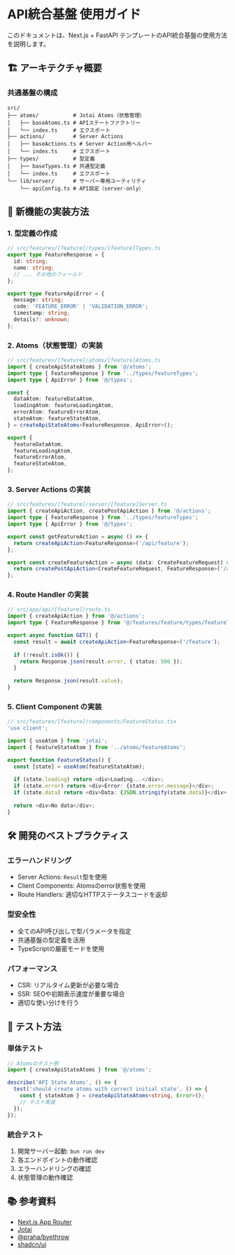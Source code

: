 # API統合基盤 使用ガイド

このドキュメントは、Next.js + FastAPI テンプレートのAPI統合基盤の使用方法を説明します。

## 🏗️ アーキテクチャ概要

### 共通基盤の構成

```
src/
├── atoms/           # Jotai Atoms（状態管理）
│   ├── baseAtoms.ts # APIステートファクトリー
│   └── index.ts     # エクスポート
├── actions/         # Server Actions
│   ├── baseActions.ts # Server Action用ヘルパー
│   └── index.ts     # エクスポート
├── types/           # 型定義
│   ├── baseTypes.ts # 共通型定義
│   └── index.ts     # エクスポート
└── lib/server/      # サーバー専用ユーティリティ
    └── apiConfig.ts # API設定（server-only）
```

## 🚀 新機能の実装方法

### 1. 型定義の作成

```typescript
// src/features/[feature]/types/[feature]Types.ts
export type FeatureResponse = {
  id: string;
  name: string;
  // ... その他のフィールド
};

export type FeatureApiError = {
  message: string;
  code: 'FEATURE_ERROR' | 'VALIDATION_ERROR';
  timestamp: string;
  details?: unknown;
};
```

### 2. Atoms（状態管理）の実装

```typescript
// src/features/[feature]/atoms/[feature]Atoms.ts
import { createApiStateAtoms } from '@/atoms';
import type { FeatureResponse } from '../types/featureTypes';
import type { ApiError } from '@/types';

const {
  dataAtom: featureDataAtom,
  loadingAtom: featureLoadingAtom,
  errorAtom: featureErrorAtom,
  stateAtom: featureStateAtom,
} = createApiStateAtoms<FeatureResponse, ApiError>();

export {
  featureDataAtom,
  featureLoadingAtom,
  featureErrorAtom,
  featureStateAtom,
};
```

### 3. Server Actions の実装

```typescript
// src/features/[feature]/server/[feature]Server.ts
import { createApiAction, createPostApiAction } from '@/actions';
import type { FeatureResponse } from '../types/featureTypes';
import type { ApiError } from '@/types';

export const getFeatureAction = async () => {
  return createApiAction<FeatureResponse>('/api/feature');
};

export const createFeatureAction = async (data: CreateFeatureRequest) => {
  return createPostApiAction<CreateFeatureRequest, FeatureResponse>('/api/feature', data);
};
```

### 4. Route Handler の実装

```typescript
// src/app/api/[feature]/route.ts
import { createApiAction } from '@/actions';
import type { FeatureResponse } from '@/features/feature/types/featureTypes';

export async function GET() {
  const result = await createApiAction<FeatureResponse>('/feature');
  
  if (!result.isOk()) {
    return Response.json(result.error, { status: 500 });
  }
  
  return Response.json(result.value);
}
```

### 5. Client Component の実装

```typescript
// src/features/[feature]/components/FeatureStatus.tsx
'use client';

import { useAtom } from 'jotai';
import { featureStateAtom } from '../atoms/featureAtoms';

export function FeatureStatus() {
  const [state] = useAtom(featureStateAtom);
  
  if (state.loading) return <div>Loading...</div>;
  if (state.error) return <div>Error: {state.error.message}</div>;
  if (state.data) return <div>Data: {JSON.stringify(state.data)}</div>;
  
  return <div>No data</div>;
}
```

## 🛠️ 開発のベストプラクティス

### エラーハンドリング

- Server Actions: `Result`型を使用
- Client Components: Atomsのerror状態を使用
- Route Handlers: 適切なHTTPステータスコードを返却

### 型安全性

- 全てのAPI呼び出しで型パラメータを指定
- 共通基盤の型定義を活用
- TypeScriptの厳密モードを使用

### パフォーマンス

- CSR: リアルタイム更新が必要な場合
- SSR: SEOや初期表示速度が重要な場合
- 適切な使い分けを行う

## 🧪 テスト方法

### 単体テスト

```typescript
// Atomsのテスト例
import { createApiStateAtoms } from '@/atoms';

describe('API State Atoms', () => {
  test('should create atoms with correct initial state', () => {
    const { stateAtom } = createApiStateAtoms<string, Error>();
    // テスト実装
  });
});
```

### 統合テスト

1. 開発サーバー起動: `bun run dev`
2. 各エンドポイントの動作確認
3. エラーハンドリングの確認
4. 状態管理の動作確認

## 📚 参考資料

- [Next.js App Router](https://nextjs.org/docs/app)
- [Jotai](https://jotai.org/)
- [@praha/byethrow](https://github.com/praha-inc/byethrow)
- [shadcn/ui](https://ui.shadcn.com/)